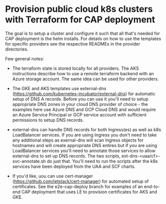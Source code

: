 # Provision public cloud k8s clusters with Terraform for CAP deployment

The goal is to setup a cluster and configure it such that all that's needed for CAP deployment is the helm installs. For details on how to use the templates for specific providers see the respective READMEs in the provider directories.

Few general notes:

- The terraform state is stored locally for all providers. The AKS instructions describe how to use a remote terraform backend with an Azure storage account. The same idea can be used for other providers.

- The GKE and AKS templates use external-dns (https://github.com/kubernetes-incubator/external-dns) for automatic setup of DNS A records. Before you can use it you'll need to setup appropriate DNS zones in your cloud DNS provider of choice - the examples here use Azure DNS and GCP Cloud DNS and would require an Azure Service Principal or GCP service account with sufficient permissions to setup DNS records.

- external-dns can handle DNS records for both Ingress(es) as well as k8s LoadBalancer services. If you are using Ingress you don't need to take any additional steps as exernal-dns will scan Ingress objects for hostnames and will create appropriate DNS entires but if you are using LoadBalancer services you'll need to annotate those services to allow external-dns to set up DNS records. The two scripts, ext-dns-<uaa/cf>-svc-annotate.sh do just that. You'll need to run the scripts after the k8s services have been deployed from the UAA and SCF charts. 

- If you'd like, uou can use cert-manager (https://github.com/jetstack/cert-manager) for automated setup of certificates. 
See the e2e-cap-deploy branch for examples of an end-to-end CAP deployment that uses LE to provision certificates for AKS and GKE. 

